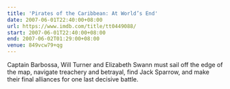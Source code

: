 ```yaml
---
title: 'Pirates of the Caribbean: At World’s End'
date: 2007-06-01T22:40:00+08:00
url: https://www.imdb.com/title/tt0449088/
start: 2007-06-01T22:40:00+08:00
end: 2007-06-02T01:29:00+08:00
venue: 849vcw79+qg
---
```

Captain Barbossa, Will Turner and Elizabeth Swann must sail off the edge of the map, navigate treachery and betrayal, find Jack Sparrow, and make their final alliances for one last decisive battle.
